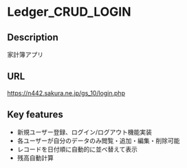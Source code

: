 # Ledger_CRUD_LOGIN

## Description
家計簿アプリ

## URL
https://n442.sakura.ne.jp/gs_10/login.php

## Key features
* 新規ユーザー登録、ログイン/ログアウト機能実装
* 各ユーザーが自分のデータのみ閲覧・追加・編集・削除可能
* レコードを日付順に自動的に並べ替えて表示
* 残高自動計算
